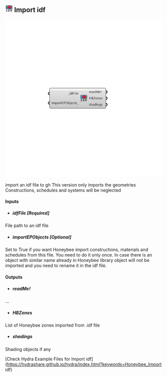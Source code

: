 ## ![](../../images/icons/Import_idf.png) Import idf

![](../../images/components/Import_idf.png)

import an idf file to gh
 This version only imports the geometries
 Constructions, schedules and systems will be neglected

#### Inputs
* ##### idfFile [Required]
File path to an idf file
* ##### importEPObjects [Optional]
Set to True if you want Honeybee import constructions, materials and schedules from this file. You need to do it only once. In case there is an object with similar name already in Honeybee library object will not be imported and you need to rename it in the idf file.

#### Outputs
* ##### readMe!
...
* ##### HBZones
List of Honeybee zones imported from .idf file
* ##### shadings
Shading objects if any


[Check Hydra Example Files for Import idf](https://hydrashare.github.io/hydra/index.html?keywords=Honeybee_Import idf)